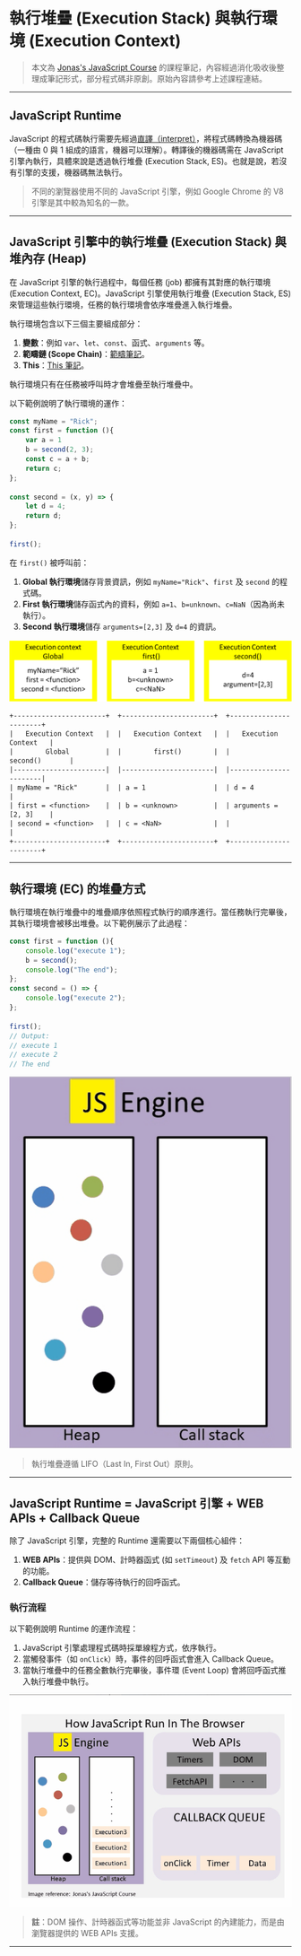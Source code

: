 
# 執行堆疊 (Execution Stack) 與執行環境 (Execution Context)

> 本文為 [Jonas's JavaScript Course](https://www.udemy.com/course/the-complete-javascript-course/) 的課程筆記，內容經過消化吸收後整理成筆記形式，部分程式碼非原創。原始內容請參考上述課程連結。

---

## JavaScript Runtime

JavaScript 的程式碼執行需要先經過[直譯（interpret）](https://github.com/ChiuWeiChung/notes-markdown/blob/main/javascript/KnowJs/KnowJs1.markdown)，將程式碼轉換為機器碼（一種由 0 與 1 組成的語言，機器可以理解）。轉譯後的機器碼需在 JavaScript 引擎內執行，具體來說是透過執行堆疊 (Execution Stack, ES)。也就是說，若沒有引擎的支援，機器碼無法執行。

> 不同的瀏覽器使用不同的 JavaScript 引擎，例如 Google Chrome 的 V8 引擎是其中較為知名的一款。

---

## JavaScript 引擎中的執行堆疊 (Execution Stack) 與堆內存 (Heap)

在 JavaScript 引擎的執行過程中，每個任務 (job) 都擁有其對應的執行環境 (Execution Context, EC)。JavaScript 引擎使用執行堆疊 (Execution Stack, ES) 來管理這些執行環境，任務的執行環境會依序堆疊進入執行堆疊。

執行環境包含以下三個主要組成部分：
1. **變數**：例如 `var`、`let`、`const`、函式、`arguments` 等。
2. **範疇鏈 (Scope Chain)**：[範疇筆記](https://github.com/ChiuWeiChung/notes-markdown/blob/main/javascript/KnowJs/scope.markdown)。
3. **This**：[This 筆記](https://github.com/ChiuWeiChung/notes-markdown/blob/main/javascript/KnowJs/this-in-javascript.markdown)。

執行環境只有在任務被呼叫時才會堆疊至執行堆疊中。

以下範例說明了執行環境的運作：
```javascript
const myName = "Rick";                        
const first = function (){  
    var a = 1                
    b = second(2, 3);        
    const c = a + b;
    return c;
};  

const second = (x, y) => {
    let d = 4;
    return d;
};

first();  
```

在 `first()` 被呼叫前：
1. **Global 執行環境**儲存背景資訊，例如 `myName="Rick"`、`first` 及 `second` 的程式碼。
2. **First 執行環境**儲存函式內的資料，例如 `a=1`、`b=unknown`、`c=NaN`（因為尚未執行）。
3. **Second 執行環境**儲存 `arguments=[2,3]` 及 `d=4` 的資訊。

![Execution Context](https://github.com/ChiuWeiChung/IMGTANK/blob/main/eventloop/execution%20context.png?raw=true)

```plaintext
+-----------------------+  +-----------------------+  +-----------------------+
|   Execution Context   |  |   Execution Context   |  |   Execution Context   |
|        Global         |  |        first()        |  |        second()       |
|-----------------------|  |-----------------------|  |-----------------------|
| myName = "Rick"       |  | a = 1                 |  | d = 4                 |
| first = <function>    |  | b = <unknown>         |  | arguments = [2, 3]    |
| second = <function>   |  | c = <NaN>             |  |                       |
+-----------------------+  +-----------------------+  +-----------------------+
```

---

## 執行環境 (EC) 的堆疊方式

執行環境在執行堆疊中的堆疊順序依照程式執行的順序進行。當任務執行完畢後，其執行環境會被移出堆疊。以下範例展示了此過程：

```javascript
const first = function (){
    console.log("execute 1");
    b = second();
    console.log("The end");
};
const second = () => {
    console.log("execute 2");
};

first();  
// Output:
// execute 1
// execute 2
// The end
```

![Execution Stack](https://github.com/ChiuWeiChung/IMGTANK/blob/main/eventloop/simpleCallstack.gif?raw=true)

> 執行堆疊遵循 LIFO（Last In, First Out）原則。

---

## JavaScript Runtime = JavaScript 引擎 + WEB APIs + Callback Queue

除了 JavaScript 引擎，完整的 Runtime 還需要以下兩個核心組件：
1. **WEB APIs**：提供與 DOM、計時器函式 (如 `setTimeout`) 及 `fetch` API 等互動的功能。
2. **Callback Queue**：儲存等待執行的回呼函式。

### 執行流程
以下範例說明 Runtime 的運作流程：
1. JavaScript 引擎處理程式碼時採單線程方式，依序執行。
2. 當觸發事件（如 `onClick`）時，事件的回呼函式會進入 Callback Queue。
3. 當執行堆疊中的任務全數執行完畢後，事件環 (Event Loop) 會將回呼函式推入執行堆疊中執行。

![Event Loop](https://github.com/ChiuWeiChung/IMGTANK/blob/main/eventloop/eventloop.gif?raw=true)

> **註**：DOM 操作、計時器函式等功能並非 JavaScript 的內建能力，而是由瀏覽器提供的 WEB APIs 支援。

---
